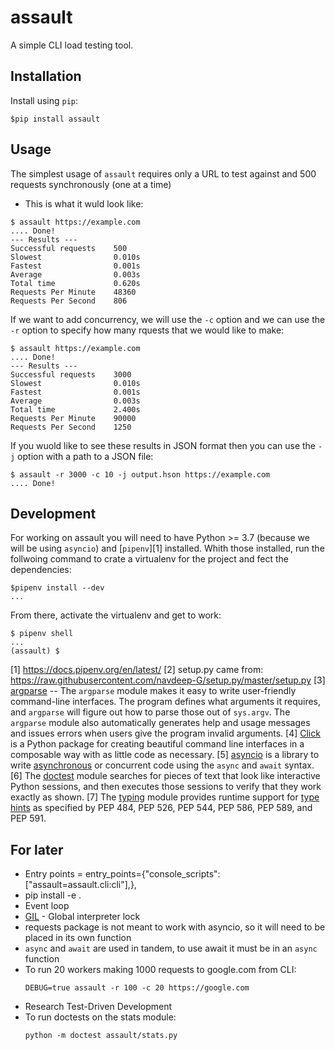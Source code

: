 # assault

A simple CLI load testing tool.

## Installation

Install using `pip`:
```
$pip install assault
```

## Usage

The simplest usage of `assault` requires only a URL to test against and 500 requests synchronously (one at a time)
* This is what it wuld look like:
```
$ assault https://example.com
.... Done!
--- Results ---
Successful requests    500
Slowest                0.010s
Fastest                0.001s
Average                0.003s
Total time             0.620s
Requests Per Minute    48360
Requests Per Second    806
```

If we want to add concurrency, we will use the `-c` option and we can use the `-r` option to specify how many rquests that we would like to make:
```
$ assault https://example.com
.... Done!
--- Results ---
Successful requests    3000
Slowest                0.010s
Fastest                0.001s
Average                0.003s
Total time             2.400s
Requests Per Minute    90000
Requests Per Second    1250
```

If you wuold like to see these results in JSON format then you can use the `-j` option with a path to a JSON file:
```
$ assault -r 3000 -c 10 -j output.hson https://example.com
.... Done!
```

## Development

For working on assault you will need to have Python >= 3.7 (because we will be using `asyncio`) and [`pipenv`][1] installed.  Whith those installed, run the follwoing command to crate a virtualenv for the project and fect the dependencies:
```
$pipenv install --dev
...
```

From there, activate the virtualenv and get to work:
```
$ pipenv shell
...
(assault) $
```

[1] https://docs.pipenv.org/en/latest/
[2] setup.py came from: https://raw.githubusercontent.com/navdeep-G/setup.py/master/setup.py
[3] [argparse](https://docs.python.org/3/library/argparse.html) -- The `argparse` module makes it easy to write user-friendly command-line interfaces.  The program defines what arguments it requires, and `argparse` will figure out how to parse those out of `sys.argv`.  The `argparse` module also automatically generates help and usage messages and issues errors when users give the program invalid arguments.
[4] [Click](https://click.palletsprojects.com/en/7.x/) is a Python package for creating beautiful command line interfaces in a composable way with as little code as necessary.
[5] [asyncio](https://docs.python.org/3/library/asyncio.html) is a library to write [asynchronous](https://realpython.com/async-io-python/) or concurrent code using the `async` and `await` syntax.
[6] The [doctest](https://docs.python.org/3/library/doctest.html) module searches for pieces of text that look like interactive Python sessions, and then executes those sessions to verify that they work exactly as shown. 
[7] The [typing](https://docs.python.org/3/library/typing.html) module provides runtime support for [type hints](https://realpython.com/python-type-checking/) as specified by PEP 484, PEP 526, PEP 544, PEP 586, PEP 589, and PEP 591.  

## For later
* Entry points = entry_points={"console_scripts": ["assault=assault.cli:cli"],},
* pip install -e .
* Event loop
* [GIL](https://realpython.com/python-gil/) - Global interpreter lock
* requests package is not meant to work with asyncio, so it will need to be placed in its own function
* `async` and `await` are used in tandem, to use await it must be in an `async` function
* To run 20 workers making 1000 requests to google.com from CLI:
  ```
  DEBUG=true assault -r 100 -c 20 https://google.com
  ```
* Research Test-Driven Development
* To run doctests on the stats module:
  ```
  python -m doctest assault/stats.py 
  ```